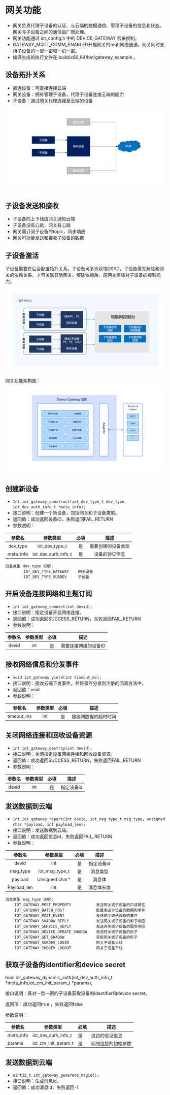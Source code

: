 # 网关功能

- 网关负责代理子设备的认证、与云端的数据通信、管理子设备的信息和状态。网关与子设备之间的通信由厂商处理。
- 网关功能通过 iot_config.h 中的 DEVICE_GATEWAY 宏来控制。
- GATEWAY_MQTT_COMM_ENABLED开启网关的mqtt网络通道。网关同时支持子设备的一型一密和一机一密。
- 编译生成的执行文件在 build/x86_64/bin/gateway_example 。

## 设备拓扑关系

- 直连设备：可直接连接云端
- 网关设备：拥有管理子设备，代理子设备连接云端的能力
- 子设备：通过网关代理连接至云端的设备

![image](../../../../image/IoT/IoT-DeviceSDK/Gateway-Topology.png)

## 子设备发送和接收

- 子设备的上下线由网关通知云端
- 子设备没有心跳，网关有心跳
- 网关需订阅子设备的topic，同步响应
- 网关可批量发送和接收子设备的数据

## 子设备激活

子设备需要在后台配置拓扑关系，子设备可多次获取DS/ID，子设备需先解除和网关的依赖关系，才可关联其他网关。解除依赖后，原网关清除对子设备的控制能力。

![image](../../../../image/IoT/IoT-DeviceSDK/Device_Activation.PNG)

网关功能架构图：
![image](../../../../image/IoT/IoT-DeviceSDK/DeviceGateway.PNG)

## 创建新设备

- `Int iot_gateway_construct(iot_dev_type_t dev_type, iot_dev_auth_info_t *meta_info);`
- 接口说明：创建一个新设备，包括网关和子设备类型。
- 返回值：成功返回设备ID，失败返回FAIL_RETURN
- 参数说明：

|  参数名   |      参数类型       | 必填 |        描述        |
| :-------: | :-----------------: | :--: | :----------------: |
| dev_type  |   iot_dev_type_t    |  是  | 需要创建的设备类型 |
| meta_info | iot_dev_auth_info_t |  是  |   设备的验证信息   |

```
设备类型 dev_type 说明：
		IOT_DEV_TYPE_GATEWAY 	网关设备  
		IOT_DEV_TYPE_SUBDEV 	子设备
```



## 开启设备连接网络和主题订阅

- `int iot_gateway_connect(int devid);`
- 接口说明：指定设备开启网络连接。
- 返回值：成功返回SUCCESS_RETURN，失败返回FAIL_RETURN
- 参数说明：

| 参数名 | 参数类型 | 必填 |         描述         |
| :----: | :------: | :--: | :------------------: |
| devid  |   int    |  是  | 需要连接网络的设备ID |

## 接收网络信息和分发事件

- `void iot_gateway_yield(int timeout_ms);`
- 接口说明：接收云端下发事件，并将事件分发到注册的回调方法中。
- 返回值：void
- 参数说明：

|   参数名   | 参数类型 | 必填 |         描述         |
| :--------: | :------: | :--: | :------------------: |
| timeout_ms |   int    |  是  | 接收网数据的超时时间 |



## 关闭网络连接和回收设备资源

- `int iot_gateway_destroy(int devid);`
- 接口说明：关闭指定设备网络连接和回收设备资源。
- 返回值：成功返回SUCCESS_RETURN，失败返回FAIL_RETURN
- 参数说明：

| 参数名 | 参数类型 | 必填 |    描述    |
| :----: | :------: | :--: | :--------: |
| devid  |   int    |  是  | 指定设备id |

## 发送数据到云端

- `int iot_gateway_report(int devid, iot_msg_type_t msg_type, unsigned char *payload, int payload_len);`
- 接口说明：发送数据到云端。
- 返回值：成功返回信息id，失败返回FAIL_RETURN
- 参数说明：

|   参数名    |    参数类型    | 必填 |    描述    |
| :---------: | :------------: | :--: | :--------: |
|    devid    |      int       |  是  | 指定设备id |
|  msg_type   | iot_msg_type_t |  是  |  消息类型  |
|   payload   | Unsigned char* |  是  |   消息体   |
| Payload_len |      int       |  是  | 消息体长度 |

```
消息类型 msg_type 说明：
    IOT_GATEWAY_POST_PROPERTY           发送网关或子设备的只读属性
    IOT_GATEWAY_BATCH_POST              批量发送子设备的数据和事件
    IOT_GATEWAY_POST_EVENT              发送网关或子设备的事件
    IOT_GATEWAY_SHADOW_REPLY            发送网关或子设备的影子响应
    IOT_GATEWAY_SERVICE_REPLY           发送网关或子设备的服务响应
    IOT_GATEWAY_DEVICE_UPDATE_SHADOW    发送网关或子设备的影子
    IOT_GATEWAY_GET_SHADOW              获取网关或子设备的影子
    IOT_GATEWAY_SUBDEV_LOGIN            网关子设备上线
    IOT_GATEWAY_SUBDEV_LOGOUT           网关子设备下线

```

## 获取子设备的identifier和device secret

bool iot_gateway_dynamic_auth(iot_dev_auth_info_t *meta_info,iot_cm_init_param_t *params);

接口说明：真对一型一密的子设备获取设备的identifier和device secret。

返回值：成功返回true ，失败返回false

参数说明：

| **参数名** | **参数类型**        | **必填** | **描述**           |
| ---------- | ------------------- | -------- | ------------------ |
| meta_info  | iot_dev_auth_info_t | 是       | 这边的验证信息     |
| params     | iot_cm_init_param_t | 是       | 网络连接的初始参数 |


## 发送数据到云端

- `uint32_t iot_gateway_generate_msgid();`
- 接口说明：生成消息id。
- 返回值：成功消息id，失败返回-1 
